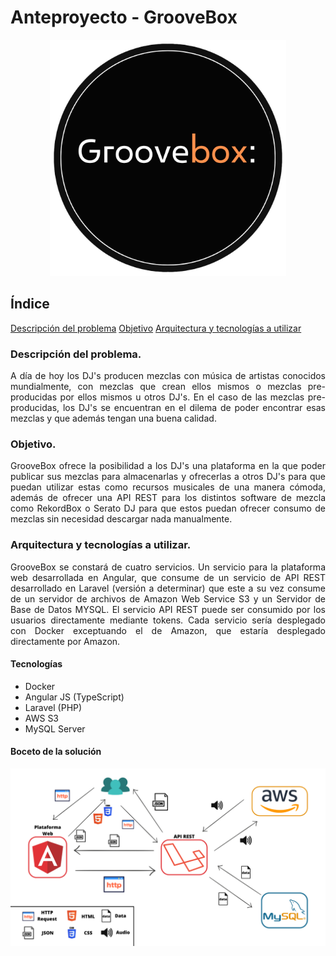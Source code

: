 <div align="justify">

  # Anteproyecto - GrooveBox

  <div align="center">
  
  <img src="../../assets/img/Groove.png" width="75%">
  
  </div>
  
  ## Índice

  [Descripción del problema](#descripción-del-problema)
  [Objetivo](#objetivo)
  [Arquitectura y tecnologías a utilizar]()

  
  ### Descripción del problema.

   A día de hoy los DJ's producen mezclas con música de artistas conocidos mundialmente, con mezclas que crean ellos mismos o mezclas pre-producidas por ellos mismos u otros DJ's. En el caso de las mezclas pre-producidas, los DJ's se encuentran en el dilema de poder encontrar esas mezclas y que además tengan una buena calidad.

  ### Objetivo.

  GrooveBox ofrece la posibilidad a los DJ's una plataforma en la que poder publicar sus mezclas para almacenarlas y ofrecerlas a otros DJ's para que puedan utilizar estas como recursos musicales de una manera cómoda, además de ofrecer una API REST para los distintos software de mezcla como RekordBox o Serato DJ para que estos puedan ofrecer consumo de mezclas sin necesidad descargar nada manualmente.

  
  ### Arquitectura y tecnologías a utilizar.
  
  GrooveBox se constará de cuatro servicios. Un servicio para la plataforma web desarrollada en Angular, que consume de un servicio de API REST desarrollado en Laravel (versión a determinar) que este a su vez consume de un servidor de archivos de Amazon Web Service S3 y un Servidor de Base de Datos MYSQL. El servicio API REST puede ser consumido por los usuarios directamente mediante tokens. Cada servicio sería desplegado con Docker exceptuando el de Amazon, que estaría desplegado directamente por Amazon.

  #### Tecnologías

  - Docker
  - Angular JS (TypeScript)
  - Laravel (PHP)
  - AWS S3
  - MySQL Server

  #### Boceto de la solución

  <div align="center">
  
  ![Boceto Solución](../../assets/img/BocetoSolucion.png)

  </div>

</div>

</div>
